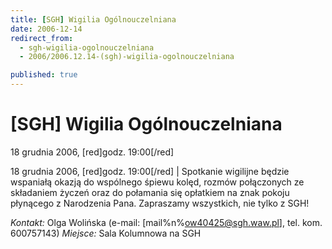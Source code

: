 ```yaml
---
title: [SGH] Wigilia Ogólnouczelniana
date: 2006-12-14
redirect_from: 
  - sgh-wigilia-ogolnouczelniana
  - 2006/2006.12.14-(sgh)-wigilia-ogolnouczelniana

published: true
---
```




# [SGH] Wigilia Ogólnouczelniana

<time>18 grudnia 2006, [red]godz. 19:00[/red]</time>

18 grudnia 2006, [red]godz. 19:00[/red] | Spotkanie wigilijne będzie wspaniałą okazją do wspólnego śpiewu kolęd, rozmów połączonych ze składaniem życzeń oraz do połamania się opłatkiem na znak pokoju płynącego z Narodzenia Pana. Zapraszamy wszystkich, nie tylko z SGH!

*Kontakt:* Olga Wolińska (e-mail: [mail%n%ow40425@sgh.waw.pl], tel. kom. 600757143)
*Miejsce:* Sala Kolumnowa na SGH

<!--CONTENT FROM OLD SERVER (jos before 2013): 18 grudnia 2006, [red]godz. 19:00[/red] | Spotkanie wigilijne będzie wspaniałą okazją do wspólnego śpiewu kolęd, rozmów połączonych ze składaniem życzeń oraz do połamania się opłatkiem na znak pokoju płynącego z Narodzenia Pana. Zapraszamy wszystkich, nie tylko z SGH!

*Kontakt:* Olga Wolińska (e-mail: [mail%n%ow40425@sgh.waw.pl], tel. kom. 600757143)
*Miejsce:* Sala Kolumnowa na SGH 
-->

<!--{{json:{"created_date":"2006-12-14 17:42:03","publish_down":"0000-00-00 00:00:00","id":"432"}}}-->